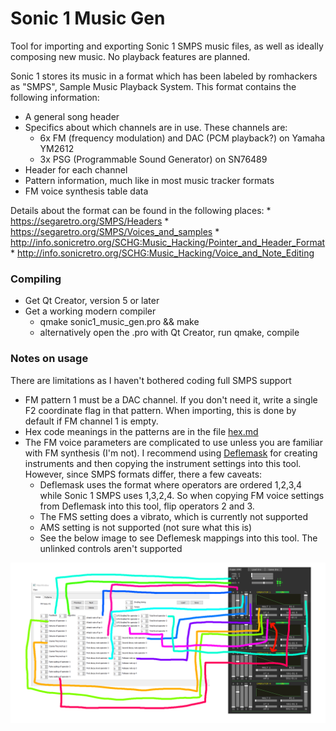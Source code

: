 # Sonic 1 Music Gen

Tool for importing and exporting Sonic 1 SMPS music files, as well as ideally composing new music. No playback features are planned.

Sonic 1 stores its music in a format which has been labeled by romhackers as "SMPS", Sample Music Playback System. This format contains the following information:

* A general song header
* Specifics about which channels are in use. These channels are:
    * 6x FM (frequency modulation) and DAC (PCM playback?) on Yamaha YM2612
    * 3x PSG (Programmable Sound Generator) on SN76489
* Header for each channel
* Pattern information, much like in most music tracker formats
* FM voice synthesis table data

Details about the format can be found in the following places:
    * https://segaretro.org/SMPS/Headers
    * https://segaretro.org/SMPS/Voices_and_samples
    * http://info.sonicretro.org/SCHG:Music_Hacking/Pointer_and_Header_Format
    * http://info.sonicretro.org/SCHG:Music_Hacking/Voice_and_Note_Editing
    
### Compiling

* Get Qt Creator, version 5 or later
* Get a working modern compiler
    * qmake sonic1_music_gen.pro && make
    * alternatively open the .pro with Qt Creator, run qmake, compile

### Notes on usage

There are limitations as I haven't bothered coding full SMPS support

* FM pattern 1 must be a DAC channel. If you don't need it, write a single F2 coordinate flag in that pattern. When importing, this is done by default if FM channel 1 is empty.
* Hex code meanings in the patterns are in the file [hex.md](./hex.md)
* The FM voice parameters are complicated to use unless you are familiar with FM synthesis (I'm not). I recommend using [Deflemask](http://deflemask.com/) for creating instruments and then copying the instrument settings into this tool. However, since SMPS formats differ, there a few caveats:
    * Deflemask uses the format where operators are ordered 1,2,3,4 while Sonic 1 SMPS uses 1,3,2,4. So when copying FM voice settings from Deflemask into this tool, flip operators 2 and 3.
    * The FMS setting does a vibrato, which is currently not supported
	* AMS setting is not supported (not sure what this is)
    * See the below image to see Deflemesk mappings into this tool. The unlinked controls aren't supported
    
![Deflemask mappings](./deflemask_mappings.png)
